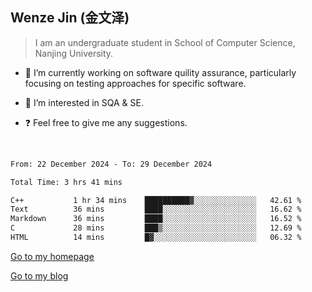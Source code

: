## Wenze Jin (金文泽)

> I am an undergraduate student in School of Computer Science, Nanjing University.

- 🔭 I’m currently working on software quility assurance, particularly focusing on testing approaches for specific software.
  
- 🌱 I’m interested in SQA & SE.
  
- ❓ Feel free to give me any suggestions.  

<br>  

<!--START_SECTION:waka-->

```txt
From: 22 December 2024 - To: 29 December 2024

Total Time: 3 hrs 41 mins

C++           1 hr 34 mins    ██████████▓░░░░░░░░░░░░░░   42.61 %
Text          36 mins         ████░░░░░░░░░░░░░░░░░░░░░   16.62 %
Markdown      36 mins         ████░░░░░░░░░░░░░░░░░░░░░   16.52 %
C             28 mins         ███▒░░░░░░░░░░░░░░░░░░░░░   12.69 %
HTML          14 mins         █▓░░░░░░░░░░░░░░░░░░░░░░░   06.32 %
```

<!--END_SECTION:waka-->

[Go to my homepage](https://wenzejin.github.io)

[Go to my blog](https://wenzejin.notion.site/Wenze-Jin-s-Blog-1635e9fa7b6d80b3adcedfacc74aa717?pvs=4)
